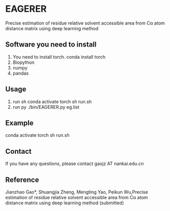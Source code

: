 # EAGERER
Precise estimation of residue relative solvent accessible area from Cα atom distance matrix using deep learning method 


## Software you need to install 
1. You need to install torch. 
conda install torch
2. Biopython
3. numpy
4. pandas

## Usage
1. run sh
conda activate torch
sh run.sh 
2. run py
./bin/EAGERER.py  eg.list

## Example

conda activate torch
sh run.sh 

## Contact
If you have any questions, please contact gaojz AT nankai.edu.cn

## Reference
Jianzhao Gao*, Shuangjia Zheng, Mengting Yao, Peikun Wu,Precise estimation of residue relative solvent accessible area from Cα atom distance matrix using deep learning method (submitted)
